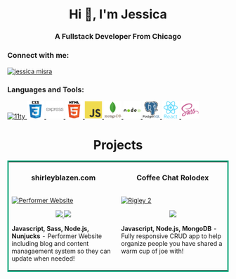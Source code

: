 <h1 align="center">Hi 👋, I'm Jessica</h1>
<h3 align="center">A Fullstack Developer From Chicago</h3>

<h3 align="left">Connect with me:</h3>
<p align="left">
<a href="https://www.linkedin.com/in/jessica-misra/" target="_blank"><img align="center" src="https://raw.githubusercontent.com/rahuldkjain/github-profile-readme-generator/master/src/images/icons/Social/linked-in-alt.svg" alt="jessica misra" height="30" width="40" /></a>
</p>

<h3 align="left">Languages and Tools:</h3>
<p align="left"> <a href="https://www.11ty.dev/" target="_blank" rel="noreferrer"> <img src="https://gist.githubusercontent.com/vivek32ta/c7f7bf583c1fb1c58d89301ea40f37fd/raw/f4c85cce5790758286b8f155ef9a177710b995df/11ty.svg" alt="11ty" width="40" height="40"/> </a> <a href="https://www.w3schools.com/css/" target="_blank" rel="noreferrer"> <img src="https://raw.githubusercontent.com/devicons/devicon/master/icons/css3/css3-original-wordmark.svg" alt="css3" width="40" height="40"/> </a> <a href="https://expressjs.com" target="_blank" rel="noreferrer"> <img src="https://raw.githubusercontent.com/devicons/devicon/master/icons/express/express-original-wordmark.svg" alt="express" width="40" height="40"/> </a> <a href="https://www.w3.org/html/" target="_blank" rel="noreferrer"> <img src="https://raw.githubusercontent.com/devicons/devicon/master/icons/html5/html5-original-wordmark.svg" alt="html5" width="40" height="40"/> </a> <a href="https://developer.mozilla.org/en-US/docs/Web/JavaScript" target="_blank" rel="noreferrer"> <img src="https://raw.githubusercontent.com/devicons/devicon/master/icons/javascript/javascript-original.svg" alt="javascript" width="40" height="40"/> </a> <a href="https://www.mongodb.com/" target="_blank" rel="noreferrer"> <img src="https://raw.githubusercontent.com/devicons/devicon/master/icons/mongodb/mongodb-original-wordmark.svg" alt="mongodb" width="40" height="40"/> </a> <a href="https://nodejs.org" target="_blank" rel="noreferrer"> <img src="https://raw.githubusercontent.com/devicons/devicon/master/icons/nodejs/nodejs-original-wordmark.svg" alt="nodejs" width="40" height="40"/> </a> <a href="https://www.postgresql.org" target="_blank" rel="noreferrer"> <img src="https://raw.githubusercontent.com/devicons/devicon/master/icons/postgresql/postgresql-original-wordmark.svg" alt="postgresql" width="40" height="40"/> </a> <a href="https://reactjs.org/" target="_blank" rel="noreferrer"> <img src="https://raw.githubusercontent.com/devicons/devicon/master/icons/react/react-original-wordmark.svg" alt="react" width="40" height="40"/> </a> <a href="https://sass-lang.com" target="_blank" rel="noreferrer"> <img src="https://raw.githubusercontent.com/devicons/devicon/master/icons/sass/sass-original.svg" alt="sass" width="40" height="40"/> </a> </p>

<h1 align="center">Projects</h1>
<table bordercolor="#06a77d">
  
  <tr>
    <td width="50%" valign="top">
      <h3 align="center">shirleyblazen.com</h3>
        <br />
        <a target="_blank" href="https://shirleyblazen.com/">
            <img src="https://github.com/jess-miz/jess-miz/assets/126027557/5bd0f49d-84ae-4d53-9400-69934947f521" width="100%" height="10%" alt="Performer Website"/>
        </a>
        <br />
        <p align="center">
          
  <a href="https://github.com/jess-miz/Shirley-Website" target="_blank">
    <img src="https://img.shields.io/static/v1?label=|&message=REPO&color=06a77d&logo=github&logo-background-color=06a77d&logo-color=white"/>
  </a>  
  <a href="https://shirleyblazen.com/" target="_blank">
    <img src="https://img.shields.io/static/v1?label=|&message=WEBSITE&color=06a77d&logo=wordpress&logo-color=white"/>
  </a>
      </p>
        <p><strong>Javascript, Sass, Node.js, Nunjucks </strong> - Performer Website including blog and content managaement system so they can update when needed!</p>
    </td>
    <td width="50%" valign="top">
      <h3 align="center">Coffee Chat Rolodex</h3>
        <br />
      <a target="_blank" href="https://codepen.io/ShawnBasquiat/full/bGVWpYw">
            <img src="images/gif2.gif" width="100%"  alt="Rigley 2"/>
        </a>
        <br />
        <p align="center">
          
  <a href="https://github.com/tpritchard843/put-in-the-netWORK" target="_blank">
    <img src="https://img.shields.io/static/v1?label=|&message=REPO&color=06a77d&logo=github&logo-color=white"/>
  </a>
      </p>
        <p><strong>Javascript, Node.js, MongoDB </strong> - Fully responsive CRUD app to help organize people you have shared a warm cup of joe with!</p>
    </td>
  </tr>
  
</table>





